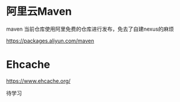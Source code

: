 # 阿里云Maven

maven 当前仓库使用阿里免费的仓库进行发布，免去了自建nexus的麻烦

https://packages.aliyun.com/maven

# Ehcache

https://www.ehcache.org/

待学习